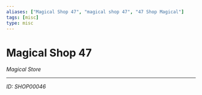 ```yaml
---
aliases: ["Magical Shop 47", "magical shop 47", "47 Shop Magical"]
tags: [misc]
type: misc
---
```


# Magical Shop 47

*Magical Store*

---
*ID: SHOP00046*